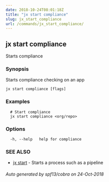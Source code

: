 ```yaml
---
date: 2018-10-24T08:01:18Z
title: "jx start compliance"
slug: jx_start_compliance
url: /commands/jx_start_compliance/
---
```

## jx start compliance

Starts compliance

### Synopsis

Starts compliance checking on an app

```
jx start compliance [flags]
```

### Examples

```
  # Start compliance
  jx start compliance <org/repo>
```

### Options

```
  -h, --help   help for compliance
```

### SEE ALSO

* [jx start](/commands/jx_start/)	 - Starts a process such as a pipeline

###### Auto generated by spf13/cobra on 24-Oct-2018
